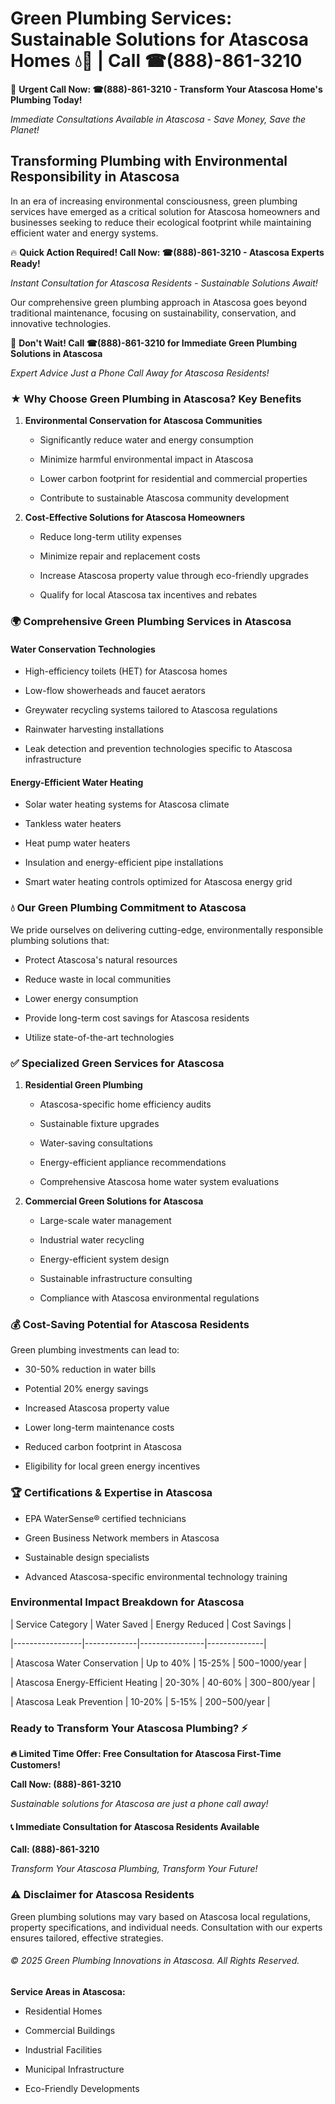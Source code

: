 # Green Plumbing Services: Sustainable Solutions for Atascosa Homes 💧🌿 | Call ☎(888)-861-3210

🚨 **Urgent Call Now: ☎(888)-861-3210 - Transform Your Atascosa Home's Plumbing Today!**
*Immediate Consultations Available in Atascosa - Save Money, Save the Planet!*

## Transforming Plumbing with Environmental Responsibility in Atascosa

In an era of increasing environmental consciousness, green plumbing services have emerged as a critical solution for Atascosa homeowners and businesses seeking to reduce their ecological footprint while maintaining efficient water and energy systems. 

🔥 **Quick Action Required! Call Now: ☎(888)-861-3210 - Atascosa Experts Ready!**
*Instant Consultation for Atascosa Residents - Sustainable Solutions Await!*

Our comprehensive green plumbing approach in Atascosa goes beyond traditional maintenance, focusing on sustainability, conservation, and innovative technologies.

🚨 **Don't Wait! Call ☎(888)-861-3210 for Immediate Green Plumbing Solutions in Atascosa**
*Expert Advice Just a Phone Call Away for Atascosa Residents!*

### ★ Why Choose Green Plumbing in Atascosa? Key Benefits

1. **Environmental Conservation for Atascosa Communities** 
   - Significantly reduce water and energy consumption
   - Minimize harmful environmental impact in Atascosa
   - Lower carbon footprint for residential and commercial properties
   - Contribute to sustainable Atascosa community development

2. **Cost-Effective Solutions for Atascosa Homeowners** 
   - Reduce long-term utility expenses
   - Minimize repair and replacement costs
   - Increase Atascosa property value through eco-friendly upgrades
   - Qualify for local Atascosa tax incentives and rebates

### 🌍 Comprehensive Green Plumbing Services in Atascosa

#### Water Conservation Technologies
- High-efficiency toilets (HET) for Atascosa homes
- Low-flow showerheads and faucet aerators
- Greywater recycling systems tailored to Atascosa regulations
- Rainwater harvesting installations
- Leak detection and prevention technologies specific to Atascosa infrastructure

#### Energy-Efficient Water Heating
- Solar water heating systems for Atascosa climate
- Tankless water heaters
- Heat pump water heaters
- Insulation and energy-efficient pipe installations
- Smart water heating controls optimized for Atascosa energy grid

### 💧 Our Green Plumbing Commitment to Atascosa

We pride ourselves on delivering cutting-edge, environmentally responsible plumbing solutions that:
- Protect Atascosa's natural resources
- Reduce waste in local communities
- Lower energy consumption
- Provide long-term cost savings for Atascosa residents
- Utilize state-of-the-art technologies

### ✅ Specialized Green Services for Atascosa

1. **Residential Green Plumbing**
   - Atascosa-specific home efficiency audits
   - Sustainable fixture upgrades
   - Water-saving consultations
   - Energy-efficient appliance recommendations
   - Comprehensive Atascosa home water system evaluations

2. **Commercial Green Solutions for Atascosa**
   - Large-scale water management
   - Industrial water recycling
   - Energy-efficient system design
   - Sustainable infrastructure consulting
   - Compliance with Atascosa environmental regulations

### 💰 Cost-Saving Potential for Atascosa Residents

Green plumbing investments can lead to:
- 30-50% reduction in water bills
- Potential 20% energy savings
- Increased Atascosa property value
- Lower long-term maintenance costs
- Reduced carbon footprint in Atascosa
- Eligibility for local green energy incentives

### 🏆 Certifications & Expertise in Atascosa

- EPA WaterSense® certified technicians
- Green Business Network members in Atascosa
- Sustainable design specialists
- Advanced Atascosa-specific environmental technology training

### Environmental Impact Breakdown for Atascosa

| Service Category | Water Saved | Energy Reduced | Cost Savings |
|-----------------|-------------|----------------|--------------|
| Atascosa Water Conservation | Up to 40% | 15-25% | $500-$1000/year |
| Atascosa Energy-Efficient Heating | 20-30% | 40-60% | $300-$800/year |
| Atascosa Leak Prevention | 10-20% | 5-15% | $200-$500/year |

### Ready to Transform Your Atascosa Plumbing? ⚡

**🔥 Limited Time Offer: Free Consultation for Atascosa First-Time Customers!**

**Call Now: (888)-861-3210**
*Sustainable solutions for Atascosa are just a phone call away!*

#### 📞 Immediate Consultation for Atascosa Residents Available

**Call: (888)-861-3210**
*Transform Your Atascosa Plumbing, Transform Your Future!*

### ⚠️ Disclaimer for Atascosa Residents

Green plumbing solutions may vary based on Atascosa local regulations, property specifications, and individual needs. Consultation with our experts ensures tailored, effective strategies.

###### © 2025 Green Plumbing Innovations in Atascosa. All Rights Reserved.

**Service Areas in Atascosa:** 
- Residential Homes
- Commercial Buildings
- Industrial Facilities
- Municipal Infrastructure
- Eco-Friendly Developments
